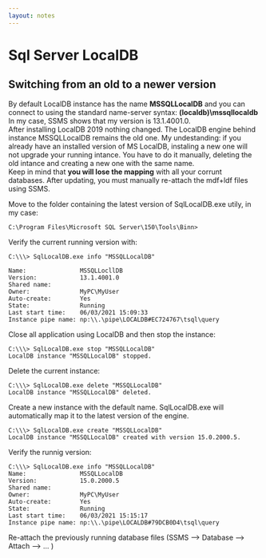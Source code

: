 ```yaml
---
layout: notes
---
```

# Sql Server LocalDB
## Switching from an old to a newer version

By default LocalDB instance has the name **MSSQLLocalDB** and you can connect to using the standard name-server syntax:  **(localdb)\mssqllocaldb**  In my case, SSMS shows that my version is 13.1.4001.0.  
After installing LocalDB 2019 nothing changed. The LocalDB engine behind instance MSSQLLocalDB remains the old one.
My undestanding: if you already have an installed version of MS LocalDB, instaling a new one will not upgrade your running intance. You have to do it manually, deleting the old intance and creating a new one with the same name.   
Keep in mind that **you will lose the mapping** with all your corrunt databases. After updating, you must manually re-attach the mdf+ldf files using SSMS.

Move to the folder containing the latest version of SqlLocalDB.exe utily, in my case:
```
C:\Program Files\Microsoft SQL Server\150\Tools\Binn>
```

Verify the current running version with:
```
C:\\\> SqlLocalDB.exe info "MSSQLLocalDB"

Name:               MSSQLLocllDB
Version:            13.1.4001.0
Shared name:
Owner:              MyPC\MyUser
Auto-create:        Yes
State:              Running
Last start time:    06/03/2021 15:09:33
Instance pipe name: np:\\.\pipe\LOCALDB#EC724767\tsql\query
```

Close all application using LocalDB and then stop the instance:

```
C:\\\> SqlLocalDB.exe stop "MSSQLLocalDB"
LocalDB instance "MSSQLLocalDB" stopped.
```

Delete the current instance:

```
C:\\\> SqlLocalDB.exe delete "MSSQLLocalDB"
LocalDB instance "MSSQLLocalDB" deleted.
```

Create a new instance with the default name. SqlLocalDB.exe will automatically map it to the latest version of the engine.

```
C:\\\> SqlLocalDB.exe create "MSSQLLocalDB"
LocalDB instance "MSSQLLocalDB" created with version 15.0.2000.5.
```

Verify the runnig version:

```
C:\\\> SqlLocalDB.exe info "MSSQLLocalDB"
Name:               MSSQLLocalDB
Version:            15.0.2000.5
Shared name:
Owner:              MyPC\MyUser
Auto-create:        Yes
State:              Running
Last start time:    06/03/2021 15:15:17
Instance pipe name: np:\\.\pipe\LOCALDB#79DCB0D4\tsql\query
```

Re-attach the previously running database files  (SSMS --> Database --> Attach --> ... )
